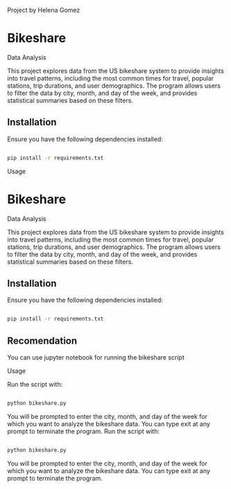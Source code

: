 Project by Helena Gomez

# Bikeshare 
Data Analysis

This project explores data from the US bikeshare system to provide insights into travel patterns, including the most common times for travel, popular stations, trip durations, and user demographics. The program allows users to filter the data by city, month, and day of the week, and provides statistical summaries based on these filters.

## Installation

Ensure you have the following dependencies installed:

```bash

pip install -r requirements.txt

```

Usage
# Bikeshare 
Data Analysis

This project explores data from the US bikeshare system to provide insights into travel patterns, including the most common times for travel, popular stations, trip durations, and user demographics. The program allows users to filter the data by city, month, and day of the week, and provides statistical summaries based on these filters.

## Installation

Ensure you have the following dependencies installed:

```bash

pip install -r requirements.txt

```
## Recomendation
You can use jupyter notebook for running the bikeshare script

Usage

Run the script with:

```bash

python bikeshare.py

```

You will be prompted to enter the city, month, and day of the week for which you want to analyze the bikeshare data. You can type exit at any prompt to terminate the program.
Run the script with:

```bash

python bikeshare.py

```

You will be prompted to enter the city, month, and day of the week for which you want to analyze the bikeshare data. You can type exit at any prompt to terminate the program.
